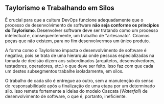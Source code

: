 ## Taylorismo e Trabalhando em Silos

É crucial para que a cultura DevOps funcione adequadamente que o processo de desenvolvimento de software **não seja conforme os princípios do Taylorismo**. Desenvolver software deve ser tratando como um processo intelectual e, consequentemente, um trabalho de "artesanato". Criamos peças que não existem, para no fim desenvolvermos um único produto.

A forma como o Taylorismo impacta o desenvolvimento de software é negativa, pois se trata de uma hierarquia onde pessoas especializadas na tomada de decisão dizem aos subordinados (arquitetos, desenvolvedores, testadores, operadores, etc.) o que deve ser feito. Isso faz com que cada um destes subsegmentos trabalhe isoladamente, em silos.

O trabalho de cada silo é entregue ao outro, sem a manutenção do senso de responsabilidade após a finalização de uma etapa por um determinado silo. Isso remete fortemente a ideias do modelo Cascata (*Waterfall*) de desenvolvimento de software, o que é, portanto, ineficiente.